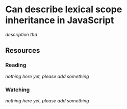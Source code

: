 # Can describe lexical scope inheritance in JavaScript
_description tbd_
## Resources
### Reading
_nothing here yet, please add something_
### Watching
_nothing here yet, please add something_
